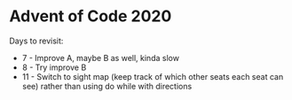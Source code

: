 # Advent of Code 2020

Days to revisit:
 - 7 - Improve A, maybe B as well, kinda slow
 - 8 - Try improve B
 - 11 - Switch to sight map (keep track of which other seats each seat can see) rather than using do while with directions